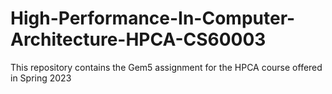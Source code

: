 # High-Performance-In-Computer-Architecture-HPCA-CS60003
This repository contains the Gem5 assignment for the HPCA course offered in Spring 2023
